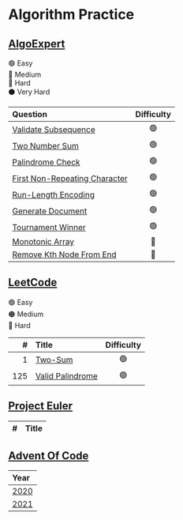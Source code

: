 # Algorithm Practice

## [AlgoExpert](https://www.algoexpert.io/product)

🟢 Easy\
🔵 Medium\
🔴 Hard\
⚫️ Very Hard

| Question                                                                     | Difficulty |
| :--------------------------------------------------------------------------- | :--------: |
| [Validate Subsequence](AlgoExpert/Validate_Subsequence.py)                   |     🟢     |
| [Two Number Sum](AlgoExpert/Two_Number_Sum.py)                               |     🟢     |
| [Palindrome Check](AlgoExpert/Palindrome_Check.py)                           |     🟢     |
| [First Non-Repeating Character](AlgoExpert/First_Non_Repeating_Character.py) |     🟢     |
| [Run-Length Encoding](AlgoExpert/Run_Length_Encoding.py)                     |     🟢     |
| [Generate Document](AlgoExpert/Generate_Document.py)                         |     🟢     |
| [Tournament Winner](AlgoExpert/Tournament_Winner.py)                         |     🟢     |
| [Monotonic Array](AlgoExpert/Monotonic_Array.py)                             |     🔵     |
| [Remove Kth Node From End](AlgoExpert/Remove_Kth_Node_From_End.py)           |     🔵     |

## [LeetCode](https://leetcode.com/)

🟢 Easy\
🟠 Medium\
🔴 Hard

|   # | Title                                             | Difficulty |
| --: | :------------------------------------------------ | :--------: |
|   1 | [Two-Sum](Leetcode/Two_Sum.cpp)                   |     🟢     |
| 125 | [Valid Palindrome](LeetCode/Valid_Palindrome.cpp) |     🟢     |

## [Project Euler](https://projecteuler.net/)

|   # | Title |
| --: | :---- |

## [Advent Of Code](https://adventofcode.com/)

| Year                      |
| :------------------------ |
| [2020](AdventOfCode/2020) |
| [2021](AdventOfCode/2021) |

